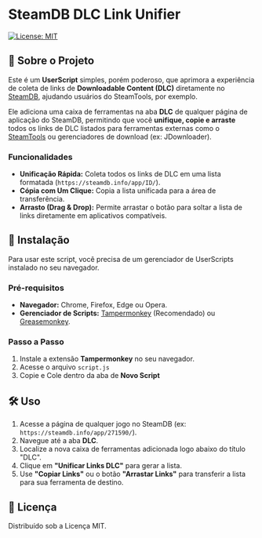# SteamDB DLC Link Unifier

[![License: MIT](https://img.shields.io/badge/License-MIT-yellow.svg)](https://opensource.org/licenses/MIT)

## 🔗 Sobre o Projeto

Este é um **UserScript** simples, porém poderoso, que aprimora a experiência de coleta de links de **Downloadable Content (DLC)** diretamente no [SteamDB](https://steamdb.info/), ajudando usuários do SteamTools, por exemplo.

Ele adiciona uma caixa de ferramentas na aba **DLC** de qualquer página de aplicação do SteamDB, permitindo que você **unifique, copie e arraste** todos os links de DLC listados para ferramentas externas como o [SteamTools](https://steam.tools/dlc/) ou gerenciadores de download (ex: JDownloader).

### Funcionalidades

*   **Unificação Rápida:** Coleta todos os links de DLC em uma lista formatada (`https://steamdb.info/app/ID/`).
*   **Cópia com Um Clique:** Copia a lista unificada para a área de transferência.
*   **Arrasto (Drag & Drop):** Permite arrastar o botão para soltar a lista de links diretamente em aplicativos compatíveis.

## 🚀 Instalação

Para usar este script, você precisa de um gerenciador de UserScripts instalado no seu navegador.

### Pré-requisitos

*   **Navegador:** Chrome, Firefox, Edge ou Opera.
*   **Gerenciador de Scripts:** [Tampermonkey](https://www.tampermonkey.net/) (Recomendado) ou [Greasemonkey](https://addons.mozilla.org/en-US/firefox/addon/greasemonkey/).

### Passo a Passo

1.  Instale a extensão **Tampermonkey** no seu navegador.
2.  Acesse o arquivo `script.js`
3.  Copie e Cole dentro da aba de **Novo Script**

## 🛠️ Uso

1.  Acesse a página de qualquer jogo no SteamDB (ex: `https://steamdb.info/app/271590/`).
2.  Navegue até a aba **DLC**.
3.  Localize a nova caixa de ferramentas adicionada logo abaixo do título "DLC".
4.  Clique em **"Unificar Links DLC"** para gerar a lista.
5.  Use **"Copiar Links"** ou o botão **"Arrastar Links"** para transferir a lista para sua ferramenta de destino.

## 📝 Licença

Distribuído sob a Licença MIT.
